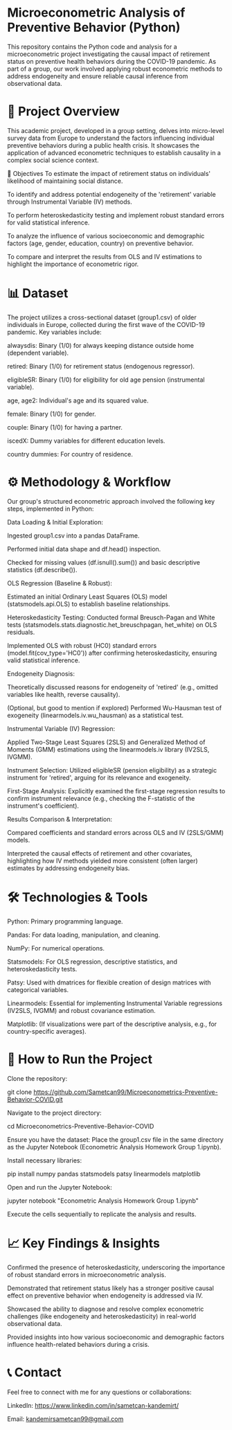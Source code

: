 # Microeconometric Analysis of Preventive Behavior (Python)

This repository contains the Python code and analysis for a microeconometric project investigating the causal impact of retirement status on preventive health behaviors during the COVID-19 pandemic. As part of a group, our work involved applying robust econometric methods to address endogeneity and ensure reliable causal inference from observational data.

# 📝 Project Overview

This academic project, developed in a group setting, delves into micro-level survey data from Europe to understand the factors influencing individual preventive behaviors during a public health crisis. It showcases the application of advanced econometric techniques to establish causality in a complex social science context.

🎯 Objectives
To estimate the impact of retirement status on individuals' likelihood of maintaining social distance.

To identify and address potential endogeneity of the 'retirement' variable through Instrumental Variable (IV) methods.

To perform heteroskedasticity testing and implement robust standard errors for valid statistical inference.

To analyze the influence of various socioeconomic and demographic factors (age, gender, education, country) on preventive behavior.

To compare and interpret the results from OLS and IV estimations to highlight the importance of econometric rigor.

# 📊 Dataset

The project utilizes a cross-sectional dataset (group1.csv) of older individuals in Europe, collected during the first wave of the COVID-19 pandemic. Key variables include:

alwaysdis: Binary (1/0) for always keeping distance outside home (dependent variable).

retired: Binary (1/0) for retirement status (endogenous regressor).

eligibleSR: Binary (1/0) for eligibility for old age pension (instrumental variable).

age, age2: Individual's age and its squared value.

female: Binary (1/0) for gender.

couple: Binary (1/0) for having a partner.

iscedX: Dummy variables for different education levels.

country dummies: For country of residence.

# ⚙️ Methodology & Workflow

Our group's structured econometric approach involved the following key steps, implemented in Python:

Data Loading & Initial Exploration:

Ingested group1.csv into a pandas DataFrame.

Performed initial data shape and df.head() inspection.

Checked for missing values (df.isnull().sum()) and basic descriptive statistics (df.describe()).

OLS Regression (Baseline & Robust):

Estimated an initial Ordinary Least Squares (OLS) model (statsmodels.api.OLS) to establish baseline relationships.

Heteroskedasticity Testing: Conducted formal Breusch-Pagan and White tests (statsmodels.stats.diagnostic.het_breuschpagan, het_white) on OLS residuals.

Implemented OLS with robust (HC0) standard errors (model.fit(cov_type='HC0')) after confirming heteroskedasticity, ensuring valid statistical inference.

Endogeneity Diagnosis:

Theoretically discussed reasons for endogeneity of 'retired' (e.g., omitted variables like health, reverse causality).

(Optional, but good to mention if explored) Performed Wu-Hausman test of exogeneity (linearmodels.iv.wu_hausman) as a statistical test.

Instrumental Variable (IV) Regression:

Applied Two-Stage Least Squares (2SLS) and Generalized Method of Moments (GMM) estimations using the linearmodels.iv library (IV2SLS, IVGMM).

Instrument Selection: Utilized eligibleSR (pension eligibility) as a strategic instrument for 'retired', arguing for its relevance and exogeneity.

First-Stage Analysis: Explicitly examined the first-stage regression results to confirm instrument relevance (e.g., checking the F-statistic of the instrument's coefficient).

Results Comparison & Interpretation:

Compared coefficients and standard errors across OLS and IV (2SLS/GMM) models.

Interpreted the causal effects of retirement and other covariates, highlighting how IV methods yielded more consistent (often larger) estimates by addressing endogeneity bias.

# 🛠️ Technologies & Tools

Python: Primary programming language.

Pandas: For data loading, manipulation, and cleaning.

NumPy: For numerical operations.

Statsmodels: For OLS regression, descriptive statistics, and heteroskedasticity tests.

Patsy: Used with dmatrices for flexible creation of design matrices with categorical variables.

Linearmodels: Essential for implementing Instrumental Variable regressions (IV2SLS, IVGMM) and robust covariance estimation.

Matplotlib: (If visualizations were part of the descriptive analysis, e.g., for country-specific averages).

# 🏃 How to Run the Project

Clone the repository:

git clone https://github.com/Sametcan99/Microeconometrics-Preventive-Behavior-COVID.git

Navigate to the project directory:

cd Microeconometrics-Preventive-Behavior-COVID

Ensure you have the dataset: Place the group1.csv file in the same directory as the Jupyter Notebook (Econometric Analysis Homework Group 1.ipynb).

Install necessary libraries:

pip install numpy pandas statsmodels patsy linearmodels matplotlib

Open and run the Jupyter Notebook:

jupyter notebook "Econometric Analysis Homework Group 1.ipynb"

Execute the cells sequentially to replicate the analysis and results.

# 📈 Key Findings & Insights

Confirmed the presence of heteroskedasticity, underscoring the importance of robust standard errors in microeconometric analysis.

Demonstrated that retirement status likely has a stronger positive causal effect on preventive behavior when endogeneity is addressed via IV.

Showcased the ability to diagnose and resolve complex econometric challenges (like endogeneity and heteroskedasticity) in real-world observational data.

Provided insights into how various socioeconomic and demographic factors influence health-related behaviors during a crisis.

# 📞 Contact
Feel free to connect with me for any questions or collaborations:

LinkedIn: https://www.linkedin.com/in/sametcan-kandemirt/

Email: kandemirsametcan99@gmail.com
